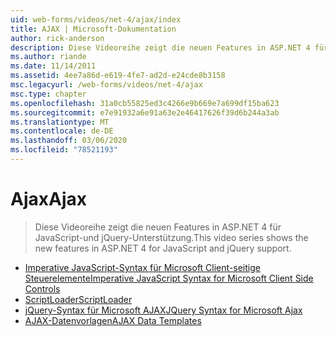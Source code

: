 ```yaml
---
uid: web-forms/videos/net-4/ajax/index
title: AJAX | Microsoft-Dokumentation
author: rick-anderson
description: Diese Videoreihe zeigt die neuen Features in ASP.NET 4 für JavaScript-und jQuery-Unterstützung.
ms.author: riande
ms.date: 11/14/2011
ms.assetid: 4ee7a86d-e619-4fe7-ad2d-e24cde8b3158
msc.legacyurl: /web-forms/videos/net-4/ajax
msc.type: chapter
ms.openlocfilehash: 31a0cb55825ed3c4266e9b669e7a699df15ba623
ms.sourcegitcommit: e7e91932a6e91a63e2e46417626f39d6b244a3ab
ms.translationtype: MT
ms.contentlocale: de-DE
ms.lasthandoff: 03/06/2020
ms.locfileid: "78521193"
---
```

# <a name="ajax"></a><span data-ttu-id="caa26-103">Ajax</span><span class="sxs-lookup"><span data-stu-id="caa26-103">Ajax</span></span>

> <span data-ttu-id="caa26-104">Diese Videoreihe zeigt die neuen Features in ASP.NET 4 für JavaScript-und jQuery-Unterstützung.</span><span class="sxs-lookup"><span data-stu-id="caa26-104">This video series shows the new features in ASP.NET 4 for JavaScript and jQuery support.</span></span>

- [<span data-ttu-id="caa26-105">Imperative JavaScript-Syntax für Microsoft Client-seitige Steuerelemente</span><span class="sxs-lookup"><span data-stu-id="caa26-105">Imperative JavaScript Syntax for Microsoft Client Side Controls</span></span>](aspnet-4-quick-hit-imperative-javascript-syntax-for-microsoft-client-side-controls.md)
- [<span data-ttu-id="caa26-106">ScriptLoader</span><span class="sxs-lookup"><span data-stu-id="caa26-106">ScriptLoader</span></span>](aspnet-4-quick-hit-the-scriptloader.md)
- [<span data-ttu-id="caa26-107">jQuery-Syntax für Microsoft AJAX</span><span class="sxs-lookup"><span data-stu-id="caa26-107">JQuery Syntax for Microsoft Ajax</span></span>](aspnet-4-quick-hit-jquery-syntax-for-microsoft-ajax.md)
- [<span data-ttu-id="caa26-108">AJAX-Datenvorlagen</span><span class="sxs-lookup"><span data-stu-id="caa26-108">AJAX Data Templates</span></span>](aspnet-4-quick-hit-ajax-data-templates.md)
